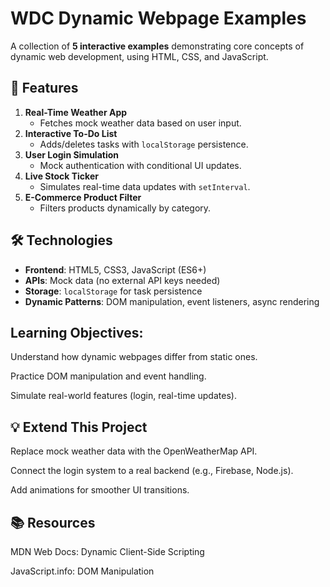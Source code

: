 # WDC Dynamic Webpage Examples

A collection of **5 interactive examples** demonstrating core concepts of dynamic web development, using HTML, CSS, and JavaScript.

## 🚀 Features

1. **Real-Time Weather App**  
   - Fetches mock weather data based on user input.
2. **Interactive To-Do List**  
   - Adds/deletes tasks with `localStorage` persistence.
3. **User Login Simulation**  
   - Mock authentication with conditional UI updates.
4. **Live Stock Ticker**  
   - Simulates real-time data updates with `setInterval`.
5. **E-Commerce Product Filter**  
   - Filters products dynamically by category.

## 🛠️ Technologies

- **Frontend**: HTML5, CSS3, JavaScript (ES6+)
- **APIs**: Mock data (no external API keys needed)
- **Storage**: `localStorage` for task persistence
- **Dynamic Patterns**: DOM manipulation, event listeners, async rendering

## Learning Objectives:
Understand how dynamic webpages differ from static ones.

Practice DOM manipulation and event handling.

Simulate real-world features (login, real-time updates).

## 💡 Extend This Project
Replace mock weather data with the OpenWeatherMap API.

Connect the login system to a real backend (e.g., Firebase, Node.js).

Add animations for smoother UI transitions.

## 📚 Resources
MDN Web Docs: Dynamic Client-Side Scripting

JavaScript.info: DOM Manipulation